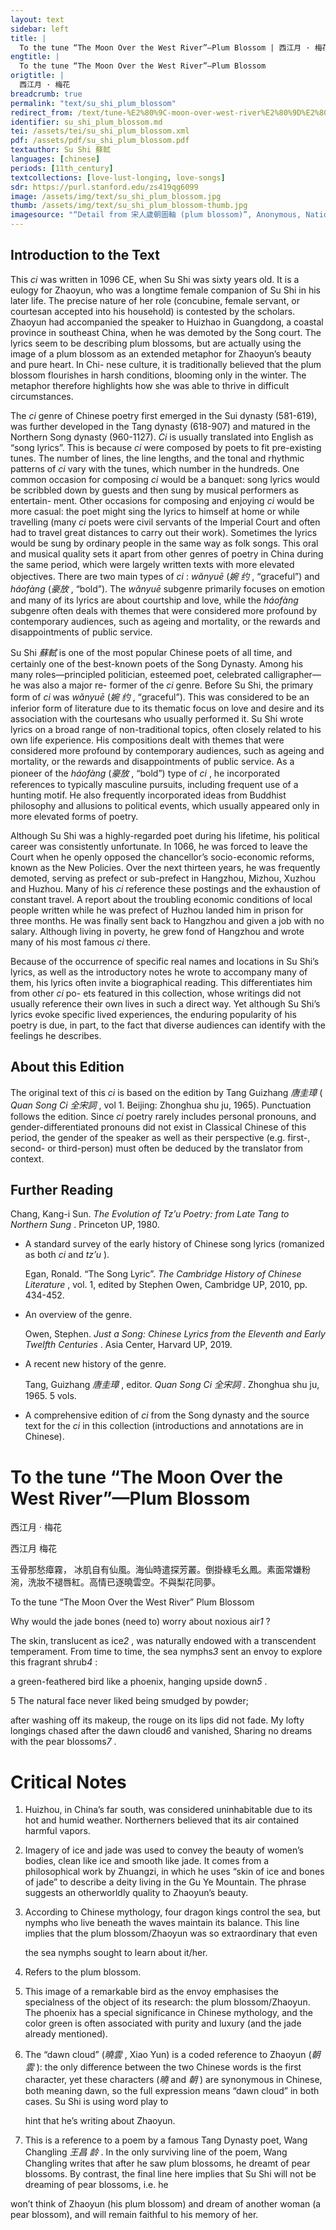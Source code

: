 ```yaml
---
layout: text
sidebar: left
title: |
  To the tune “The Moon Over the West River”—Plum Blossom | 西江月 · 梅花
engtitle: |
  To the tune “The Moon Over the West River”—Plum Blossom
origtitle: |
  西江月 · 梅花
breadcrumb: true
permalink: "text/su_shi_plum_blossom"
redirect_from: /text/tune-%E2%80%9C-moon-over-west-river%E2%80%9D%E2%80%94plum-blossom
identifier: su_shi_plum_blossom.md
tei: /assets/tei/su_shi_plum_blossom.xml
pdf: /assets/pdf/su_shi_plum_blossom.pdf
textauthor: Su Shi 蘇軾
languages: [chinese]
periods: [11th_century]
textcollections: [love-lust-longing, love-songs]
sdr: https://purl.stanford.edu/zs419qg6099
image: /assets/img/text/su_shi_plum_blossom.jpg
thumb: /assets/img/text/su_shi_plum_blossom-thumb.jpg
imagesource: "“Detail from 宋人歲朝圖軸 (plum blossom)”, Anonymous, National Palace Museum, Accession Number: K2A000201N000000000PAA [Public Domain]"
---
```

<h2>Introduction to the Text</h2>
<p>This <i> ci </i> was written in 1096 CE, when Su Shi was sixty years old. It is a eulogy for Zhaoyun, who was a longtime female companion of Su Shi in his later life. The precise nature of her role (concubine, female servant, or courtesan accepted into his household) is contested by the scholars. Zhaoyun had accompanied the speaker to Huizhao in Guangdong, a coastal province in southeast China, when he was demoted by the Song court. The lyrics seem to be describing plum blossoms, but are actually using the image of a plum blossom as an extended metaphor for Zhaoyun’s beauty and pure heart. In Chi- nese culture, it is traditionally believed that the plum blossom flourishes in harsh conditions, blooming only in the winter. The metaphor therefore highlights how she was able to thrive in difficult circumstances.</p>

<p>The <i> ci </i> genre of Chinese poetry first emerged in the Sui dynasty (581-619), was further developed in the Tang dynasty (618-907) and matured in the Northern Song dynasty (960-1127). <i> Ci </i> is usually translated into English as “song lyrics”. This is because <i> ci </i> were composed by poets to fit pre-existing tunes. The number of lines, the line lengths, and the tonal and rhythmic patterns of <i> ci </i> vary with the tunes, which number in the hundreds. One common occasion for composing <i> ci </i> would be a banquet: song lyrics would be scribbled down by guests and then sung by musical performers as entertain- ment. Other occasions for composing and enjoying <i> ci </i> would be more casual: the poet might sing the lyrics to himself at home or while travelling (many <i> ci </i> poets were civil servants of the Imperial Court and often had to travel great distances to carry out their work). Sometimes the lyrics would be sung by ordinary people in the same way as folk songs. This oral and musical quality sets it apart from other genres of poetry in China during the same period, which were largely written texts with more elevated objectives. There are two main types of <i> ci</i> : <i> wǎnyuē </i> (<em>婉 约</em> , “graceful”) and <i> háofàng </i> (<em>豪放</em> , “bold”). The <i> wǎnyuē </i> subgenre primarily focuses on emotion and many of its lyrics are about courtship and love, while the <i> háofàng </i> subgenre often deals with themes that were considered more profound by contemporary audiences, such as ageing and mortality, or the rewards and disappointments of public service.</p>

<p>Su Shi <em>蘇軾</em> is one of the most popular Chinese poets of all time, and certainly one of the best-known poets of the Song Dynasty. Among his many roles—principled politician, esteemed poet, celebrated calligrapher—he was also a major re- former of the <i> ci </i> genre. Before Su Shi, the primary form of <i> ci </i> was <i> wǎnyuē </i> (<em>婉 约</em> , “graceful”). This was considered to be an inferior form of literature due to its thematic focus on love and desire and its association with the courtesans who usually performed it. Su Shi wrote lyrics on a broad range of non-traditional topics, often closely related to his own life experience. His compositions dealt with themes that were considered more profound by contemporary audiences, such as ageing and mortality, or the rewards and disappointments of public service. As a pioneer of the <i> háofàng </i> (<em>豪放</em> , “bold”) type of <i> ci</i> , he incorporated references to typically masculine pursuits, including frequent use of a hunting motif. He also frequently incorporated ideas from Buddhist philosophy and allusions to political events, which usually appeared only in more elevated forms of poetry.</p>

<p>Although Su Shi was a highly-regarded poet during his lifetime, his political career was consistently unfortunate. In 1066, he was forced to leave the Court when he openly opposed the chancellor’s socio-economic reforms, known as the New Policies. Over the next thirteen years, he was frequently demoted, serving as prefect or sub-prefect in Hangzhou, Mizhou, Xuzhou and Huzhou. Many of his <i> ci </i> reference these postings and the exhaustion of constant travel. A report about the troubling economic conditions of local people written while he was prefect of Huzhou landed him in prison for three months. He was finally sent back to Hangzhou and given a job with no salary. Although living in poverty, he grew fond of Hangzhou and wrote many of his most famous <i> ci </i> there.</p>

<p>Because of the occurrence of specific real names and locations in Su Shi’s lyrics, as well as the introductory notes he wrote to accompany many of them, his lyrics often invite a biographical reading. This differentiates him from other <i> ci </i> po- ets featured in this collection, whose writings did not usually reference their own lives in such a direct way. Yet although Su Shi’s lyrics evoke specific lived experiences, the enduring popularity of his poetry is due, in part, to the fact that diverse audiences can identify with the feelings he describes.</p>

<h2>About this Edition</h2>
<p>The original text of this <i> ci </i> is based on the edition by Tang Guizhang <em>唐圭璋</em> (<i> Quan Song Ci </i> <em>全宋詞</em> , vol 1. Beijing: Zhonghua shu ju, 1965). Punctuation follows the edition. Since <i> ci </i> poetry rarely includes personal pronouns, and gender-differentiated pronouns did not exist in Classical Chinese of this period, the gender of the speaker as well as their perspective (e.g. first-, second- or third-person) must often be deduced by the translator from context.</p>

<h2>Further Reading</h2>
<p>Chang, Kang-i Sun. <i> The Evolution of Tz’u Poetry: from Late Tang to Northern Sung</i> . Princeton UP, 1980.</p>
<ul id="l1">
<li data-list-text="•">
<p>A standard survey of the early history of Chinese song lyrics (romanized as both <em>ci</em> and <em>tz’u</em> ).</p>
<p>Egan, Ronald. “The Song Lyric”. <i> The Cambridge History of Chinese Literature</i> , vol. 1, edited by Stephen Owen, Cambridge UP, 2010, pp. 434-452.</p>
</li>
<li data-list-text="•">
<p>An overview of the genre.</p>
<p>Owen, Stephen. <i> Just a Song: Chinese Lyrics from the Eleventh and Early Twelfth Centuries</i> . Asia Center, Harvard UP, 2019.</p>
</li>
<li data-list-text="•">
<p>A recent new history of the genre.</p>
<p>Tang, Guizhang <em>唐圭璋</em> , editor. <i> Quan Song Ci </i> <em>全宋詞</em> . Zhonghua shu ju, 1965. 5 vols.</p>
</li>
<li data-list-text="•">
<p>A comprehensive edition of <em>ci</em> from the Song dynasty and the source text for the <em>ci</em> in this collection (introductions and annotations are in Chinese).</p>
</li>
</ul>
<h1>To the tune “The Moon Over the West River”—Plum Blossom</h1>
<p>西江月 · 梅花</p>

<p>西江月 梅花</p>

<p>玉骨那愁瘴霧， 冰肌自有仙風。海仙時遣探芳叢。倒掛綠毛幺鳳。素面常嫌粉涴，洗妝不褪唇紅。高情已逐曉雲空。不與梨花同夢。</p>
<p>To the tune “The Moon Over the West River” Plum Blossom</p>

<p>Why would the jade bones (need to) worry about noxious air<em>1</em> ?</p>
<p>The skin, translucent as ice<em>2</em> , was naturally endowed with a transcendent temperament. From time to time, the sea nymphs<em>3</em> sent an envoy to explore this fragrant shrub<em>4</em> :</p>
<p>a green-feathered bird like a phoenix, hanging upside down<em>5</em> .</p>
<p>5 The natural face never liked being smudged by powder;</p>
<p>after washing off its makeup, the rouge on its lips did not fade. My lofty longings chased after the dawn cloud<em>6</em> and vanished, Sharing no dreams with the pear blossoms<em>7</em> .</p>

<h1>Critical Notes</h1>

<ol id="l2">
<li data-list-text="1">
<p>Huizhou, in China’s far south, was considered uninhabitable due to its hot and humid weather. Northerners believed that its air contained harmful vapors.</p>
</li>
<li data-list-text="2">
<p>Imagery of ice and jade was used to convey the beauty of women’s bodies, clean like ice and smooth like jade. It comes from a philosophical work by Zhuangzi, in which he uses “skin of ice and bones of jade” to describe a deity living in the Gu Ye Mountain. The phrase suggests an otherworldly quality to Zhaoyun’s beauty.</p>
</li>
<li data-list-text="3">
<p>According to Chinese mythology, four dragon kings control the sea, but nymphs who live beneath the waves maintain its balance. This line implies that the plum blossom/Zhaoyun was so extraordinary that even</p>
<p>the sea nymphs sought to learn about it/her.</p>
</li>
<li data-list-text="4">
<p>Refers to the plum blossom.</p>
</li>
<li data-list-text="5">
<p>This image of a remarkable bird as the envoy emphasises the specialness of the object of its research: the plum blossom/Zhaoyun. The phoenix has a special significance in Chinese mythology, and the color green is often associated with purity and luxury (and the jade already mentioned).</p>
</li>
<li data-list-text="6">
<p>The “dawn cloud” (<em>曉雲</em> , Xiao Yun) is a coded reference to Zhaoyun (<em>朝雲</em> ): the only difference between the two Chinese words is the first character, yet these characters (<em>曉</em> and <em>朝</em> ) are synonymous in Chinese, both meaning dawn, so the full expression means “dawn cloud” in both cases. Su Shi is using word play to</p>
<p>hint that he’s writing about Zhaoyun.</p>
</li>
<li data-list-text="7">
<p>This is a reference to a poem by a famous Tang Dynasty poet, Wang Changling <em>王昌 龄</em> . In the only surviving line of the poem, Wang Changling writes that after he saw plum blossoms, he dreamt of pear blossoms. By contrast, the final line here implies that Su Shi will not be dreaming of pear blossoms, i.e. he</p>
</li>
</ol>
<p>won’t think of Zhaoyun (his plum blossom) and dream of another woman (a pear blossom), and will remain faithful to his memory of her.</p>
